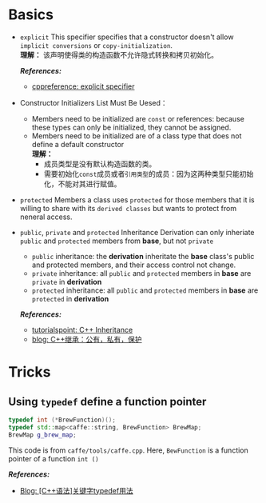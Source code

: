 # Basics
- `explicit`
    This specifier specifies that a constructor doesn't allow `implicit conversions` or `copy-initialization`.<br>
    **理解：** 该声明使得类的构造函数不允许隐式转换和拷贝初始化。

    ***References:***
    - [cppreference: explicit specifier](http://en.cppreference.com/w/cpp/language/explicit)

- Constructor Initializers List Must Be Uesed：
    - Members need to be initialized are `const` or references: because these types can only be initialized, they cannot be assigned.
    - Members need to be initialized are of a class type that does not define a default constructor<br>
    **理解：**
        - 成员类型是没有默认构造函数的类。
        - 需要初始化`const`成员或者`引用类型`的成员：因为这两种类型只能初始化，不能对其进行赋值。

- `protected` Members
    a class uses `protected` for those members that it is willing to share with its `derived classes` but wants to protect from neneral access.

- `public`, `private` and `protected` Inheritance
    Derivation can only inheriate `public` and `protected` members from **base**, but not `private`
    - `public` inheritance: the **derivation** inheritate the **base** class's public and protected members, and their access control not change.
    - `private` inheritance: all `public` and `protected` members in **base** are `private` in **derivation**
    - `protected` inheritance: all `public` and `protected` members in **base** are `protected` in **derivation**

    ***References:***
    - [tutorialspoint: C++ Inheritance](https://www.tutorialspoint.com/cplusplus/cpp_inheritance.htm)
    - [blog: C++继承：公有，私有，保护](http://www.cnblogs.com/qlwy/archive/2011/08/25/2153584.html)


# Tricks
## Using `typedef` define a function pointer
```c++
typedef int (*BrewFunction)();
typedef std::map<caffe::string, BrewFunction> BrewMap;
BrewMap g_brew_map;
```
This code is from `caffe/tools/caffe.cpp`. Here, `BewFunction` is a function pointer of a function `int ()`

***References:***
- [Blog: [C++语法]关键字typedef用法](http://www.cnblogs.com/SweetDream/archive/2006/05/10/395921.html)